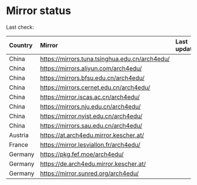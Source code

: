 <script src="./time.js"></script>
# Mirror status
Last check: <script type="text/javascript">localize(1714119736.3462818);</script>

|Country|Mirror|Last update|
|:------|:-----|:----------|
|China|https://mirrors.tuna.tsinghua.edu.cn/arch4edu/|<script type="text/javascript">localize(1714071072);</script>|
|China|https://mirrors.aliyun.com/arch4edu/|<script type="text/javascript">localize(1714071072);</script>|
|China|https://mirrors.bfsu.edu.cn/arch4edu/|<script type="text/javascript">localize(1714071072);</script>|
|China|https://mirrors.cernet.edu.cn/arch4edu/|<script type="text/javascript">localize(1714071072);</script>|
|China|https://mirror.iscas.ac.cn/arch4edu/|<script type="text/javascript">localize(1714071072);</script>|
|China|https://mirrors.nju.edu.cn/arch4edu/|<script type="text/javascript">localize(1714071072);</script>|
|China|https://mirror.nyist.edu.cn/arch4edu/|<script type="text/javascript">localize(1714071072);</script>|
|China|https://mirrors.sau.edu.cn/arch4edu/|<script type="text/javascript">localize(1714071072);</script>|
|Austria|https://at.arch4edu.mirror.kescher.at/|<script type="text/javascript">localize(1714071072);</script>|
|France|https://mirror.lesviallon.fr/arch4edu/|<script type="text/javascript">localize(1714071072);</script>|
|Germany|https://pkg.fef.moe/arch4edu/|<script type="text/javascript">localize(1714071072);</script>|
|Germany|https://de.arch4edu.mirror.kescher.at/|<script type="text/javascript">localize(1714071072);</script>|
|Germany|https://mirror.sunred.org/arch4edu/|<script type="text/javascript">localize(1714071072);</script>|

<script src="./tablefilter/tablefilter.js"></script>
<script src="./table.js"></script>